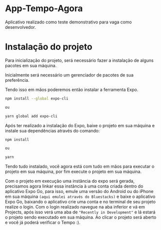 # App-Tempo-Agora
Aplicativo realizado como teste demonstrativo para vaga como desenvolvedor.

# Instalação do projeto
Para inicialização do projeto, será necessário fazer a instalação de alguns pacotes em sua máquina.

Inicialmente será necessário um gerenciador de pacotes de sua preferência.

Tendo isso em mãos poderemos então instalar a ferramenta Expo.

```bash
npm install --global expo-cli

ou

yarn global add expo-cli
```

Após ter realizado a instalação do Expo, baixe o projeto em sua máquina e instale sua dependências através do comando:

```bash
npm install

ou

yarn
```

Tendo tudo instalado, você agora está com tudo em mãos para executar o projeto em sua máquina, por fim execute o projeto
em sua máquina.

Com o projeto em execução uma instância do expo será gerada, precisamos agora linkar essa instância à uma conta criada dentro do
aplicativo Expo Go, para isso, emule uma versão do Android ou do iPhone em sua máquina `(aqui emulei através do Bluestacks)` e baixe o aplicativo Expo Go, baixando o aplicativo
crie uma conta e no terminal de seu projeto realize o login. Com o login realizado navegue na aba inferior e vá em Projects, após isso verá uma aba de `"Recently in Development"` e lá
estará o projeto sendo executado em sua máquina. Ao clicar o projeto será aberto e você já poderá verificar o Tempo :).
